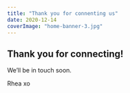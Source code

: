 ```yaml
---
title: "Thank you for connenting us"
date: 2020-12-14
coverImage: "home-banner-3.jpg"
---
```


## Thank you for connecting!

We’ll be in touch soon.

Rhea xo
